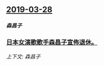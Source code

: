 ## [2019-03-28](/news/2019/03/28/index.md)

##### 森昌子
### [日本女演歌歌手森昌子宣佈退休。](/news/2019/03/28/日本女演歌歌手森昌子宣佈退休.md)
_上下文: 森昌子_

